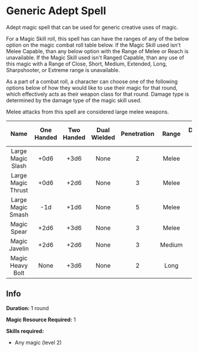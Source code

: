# Generic Adept Spell

Adept magic spell that can be used for generic creative uses of magic.

For a Magic Skill roll, this spell has can have the ranges of any of the below option on the magic combat roll table below. If the Magic Skill used isn't Melee Capable, than any below option with the Range of Melee or Reach is unavailable. If the Magic Skill used isn't Ranged Capable, than any use of this magic with a Range of Close, Short, Medium, Extended, Long, Sharpshooter, or Extreme range is unavailable.

As a part of a combat roll, a character can choose one of the following options below of how they would like to use their magic for that round, which effectively acts as their weapon class for that round. Damage type is determined by the damage type of the magic skill used.

Melee attacks from this spell are considered large melee weapons.

|        Name        | One<br />Handed | Two<br />Handed | Dual<br />Wielded | Penetration | Range  | Damage<br />Types | Engageable<br />Opponents | Area Of<br />Effect | Resource<br />Class |
| :----------------: | :-------------: | :-------------: | :---------------: | :---------: | :----: | :---------------: | :-----------------------: | :-----------------: | :-----------------: |
| Large Magic Slash  |      +0d6       |      +3d6       |       None        |      2      | Melee  |                   |           Rapid           |        None         |  1 Magic Resource   |
| Large Magic Thrust |      +0d6       |      +2d6       |       None        |      3      | Melee  |                   |           Rapid           |        None         |  1 Magic Resource   |
| Large Magic Smash  |       -1d       |      +1d6       |       None        |      5      | Melee  |                   |           Rapid           |        None         |  1 Magic Resource   |
|    Magic Spear     |      +2d6       |      +3d6       |       None        |      3      | Melee  |                   |        Spear Rapid        |        None         |  1 Magic Resource   |
|   Magic Javelin    |      +2d6       |      +2d6       |       None        |      3      | Medium |                   |         Standard          |        None         |  1 Magic Resource   |
|  Magic Heavy Bolt  |      None       |      +3d6       |       None        |      2      |  Long  |                   |      Complex Loading      |        None         |  1 Magic Resource   |

## Info

**Duration:** 1 round

**Magic Resource Required:** 1

**Skills required:**

- Any magic (level 2)

